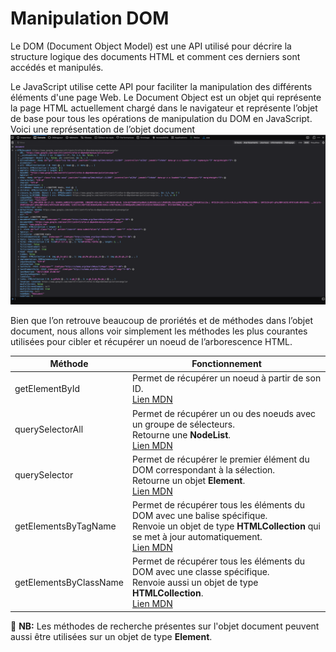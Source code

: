 # Manipulation DOM 
Le DOM (Document Object Model) est une API utilisé pour décrire la structure logique des documents HTML et comment ces derniers sont accédés et manipulés.

Le JavaScript utilise cette API pour faciliter la manipulation des différents éléments d'une page Web. Le Document Object est un objet qui représente la page HTML actuellement chargé dans le navigateur et représente l’objet de base pour tous les opérations de manipulation du DOM en JavaScript.<br/>
Voici une représentation de l’objet document<br/>
![document image](./doc.png)

Bien que l’on retrouve beaucoup de proriétés et de méthodes dans l’objet document, nous allons voir simplement les méthodes les plus courantes utilisées pour cibler et récupérer un noeud de l’arborescence HTML.

|Méthode|Fonctionnement|
|--|--|
| getElementById | Permet de récupérer un noeud à partir de son ID.<br/>[Lien MDN](https://developer.mozilla.org/fr/docs/Web/API/Document/getElementById) |
| querySelectorAll | Permet de récupérer un ou des noeuds avec un groupe de sélecteurs.<br/>Retourne une **NodeList**.<br/>[Lien MDN](https://developer.mozilla.org/fr/docs/Web/API/Document/querySelectorAll)|
| querySelector | Permet de récupérer le premier élément du DOM correspondant à la sélection.<br/>Retourne un objet **Element**.<br/>[Lien MDN](https://developer.mozilla.org/fr/docs/Web/API/Document/querySelector)|
| getElementsByTagName | Permet de récupérer tous les éléments du DOM avec une balise spécifique.<br/> Renvoie un objet de type **HTMLCollection** qui se met à jour automatiquement.<br/>[Lien MDN](https://developer.mozilla.org/fr/docs/Web/API/Document/getElementsByTagName)|
| getElementsByClassName |  Permet de récupérer tous les éléments du DOM avec une classe spécifique.<br/>Renvoie aussi un objet de type **HTMLCollection**.<br/>[Lien MDN](https://developer.mozilla.org/fr/docs/Web/API/Document/getElementsByClassName)|

📓  **NB:** Les méthodes de recherche présentes sur l'objet document peuvent aussi être utilisées sur un objet de type **Element**.
